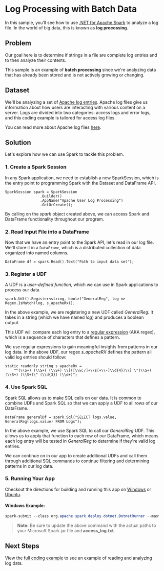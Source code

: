 # Log Processing with Batch Data

In this sample, you'll see how to use [.NET for Apache Spark](https://dotnet.microsoft.com/apps/data/spark) 
to analyze a log file. In the world of big data, this is known as **log processing**.

## Problem

Our goal here is to determine if strings in a file are complete log entries and to then analyze their contents.

This sample is an example of **batch processing** since we're analyzing data that has already been stored and is not actively growing 
or changing.

## Dataset

We'll be analyzing a set of
[Apache log entries](https://raw.githubusercontent.com/elastic/examples/master/Common%20Data%20Formats/apache_logs/apache_logs). Apache log files give us information about how users are interacting with various content on a server. Logs are divided into two categories: access logs and error logs, and this coding example is tailored for access log files.

You can read more about Apache log files [here](https://httpd.apache.org/docs/1.3/logs.html).

## Solution

Let's explore how we can use Spark to tackle this problem.

### 1. Create a Spark Session

In any Spark application, we need to establish a new SparkSession, which is the entry point to programming Spark with the Dataset and 
DataFrame API.

```CSharp
SparkSession spark = SparkSession
                .Builder()
                .AppName("Apache User Log Processing")
                .GetOrCreate();
```

By calling on the *spark* object created above, we can access Spark and DataFrame functionality throughout our program.

### 2. Read Input File into a DataFrame

Now that we have an entry point to the Spark API, let's read in our log file. We'll store it in a `DataFrame`, which is a distributed collection of data organized into named columns.

```CSharp
DataFrame df = spark.Read().Text("Path to input data set");
```

### 3. Register a UDF

A UDF is a *user-defined function,* which we can use in Spark applications to process our data.

```CSharp
spark.Udf().Register<string, bool>("GeneralReg", log => Regex.IsMatch(log, s_apacheRx));
```

In the above example, we are registering a new UDF called *GeneralReg.* It takes in a string (which we have named
*log*) and produces a boolean output.

This UDF will compare each log entry to a [regular expression](https://docs.microsoft.com/en-us/dotnet/standard/base-types/regular-expression-language-quick-reference) (AKA regex), which is a sequence of characters that defines a pattern. 

We use regular expressions to gain meaningful insights from patterns in our log data. In the above UDF, our regex *s_apacheRX* defines the pattern all valid log entries should follow:

```CSharp
static readonly string s_apacheRx =
    "^(\\S+) (\\S+) (\\S+) \\[([\\w:/]+\\s[+\\-]\\d{4})\\] \"(\\S+) (\\S+) (\\S+)\" (\\d{3}) (\\d+)";
```

### 4. Use Spark SQL

Spark SQL allows us to make SQL calls on our data. It is common to combine UDFs and Spark SQL so that we can apply a UDF to all 
rows of our DataFrame.

```CSharp
DataFrame generalDf = spark.Sql("SELECT logs.value, GeneralReg(logs.value) FROM Logs");
```

In the above example, we use Spark SQL to call our *GeneralReg* UDF. This allows us to apply that function to each row of our DataFrame, which means each log entry will be tested in *GeneralReg* to determine if they're valid log entries.

We can continue on in our app to create additional UDFs and call them through additional SQL commands to continue filtering and determining patterns in our log data.

### 5. Running Your App

Checkout the directions for building and running this app on [Windows](../../../../../docs/building/windows-instructions.md) or [Ubuntu](../../../../../docs/building/ubuntu-instructions.md).

#### Windows Example:

```powershell
spark-submit --class org.apache.spark.deploy.dotnet.DotnetRunner --master local /path/to/microsoft-spark-<version>.jar Microsoft.Spark.CSharp.Examples.exe Sql.Batch.Logging /path/to/access_log.txt
```

> **Note:** Be sure to update the above command with the actual paths to your Microsoft Spark jar file and **access_log.txt**.

## Next Steps

View the [full coding example](../Logging.cs) to see an example of reading and analyzing log data.
